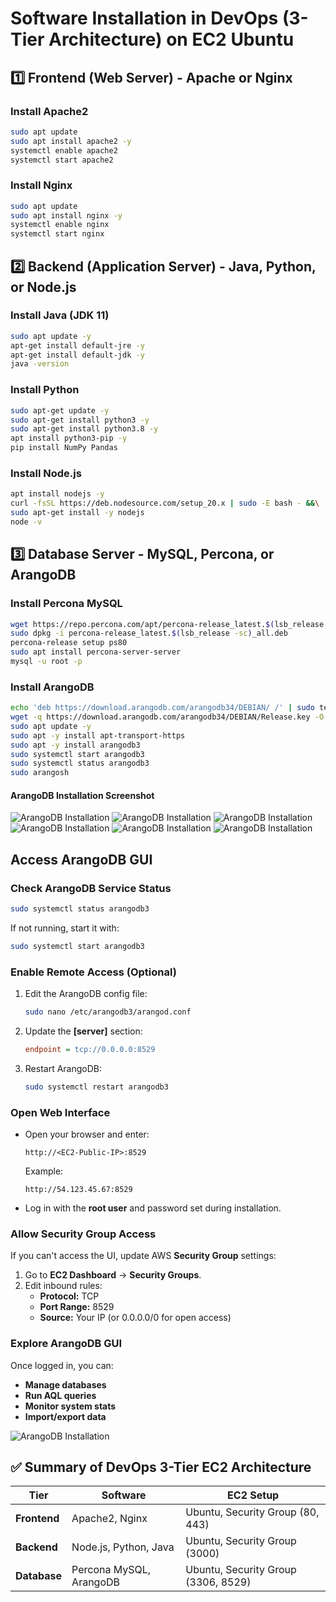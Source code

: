 # Software Installation in DevOps (3-Tier Architecture) on EC2 Ubuntu

## 1️⃣ Frontend (Web Server) - Apache or Nginx

### Install Apache2
```sh
sudo apt update
sudo apt install apache2 -y
systemctl enable apache2
systemctl start apache2
```

### Install Nginx
```sh
sudo apt update
sudo apt install nginx -y
systemctl enable nginx
systemctl start nginx
```

## 2️⃣ Backend (Application Server) - Java, Python, or Node.js

### Install Java (JDK 11)
```sh
sudo apt update -y
apt-get install default-jre -y
apt-get install default-jdk -y
java -version
```

### Install Python
```sh
sudo apt-get update -y
sudo apt-get install python3 -y
sudo apt-get install python3.8 -y
apt install python3-pip -y
pip install NumPy Pandas
```

### Install Node.js
```sh
apt install nodejs -y
curl -fsSL https://deb.nodesource.com/setup_20.x | sudo -E bash - &&\
sudo apt-get install -y nodejs
node -v
```

## 3️⃣ Database Server - MySQL, Percona, or ArangoDB

### Install Percona MySQL
```sh
wget https://repo.percona.com/apt/percona-release_latest.$(lsb_release -sc)_all.deb
sudo dpkg -i percona-release_latest.$(lsb_release -sc)_all.deb
percona-release setup ps80
sudo apt install percona-server-server
mysql -u root -p
```

### Install ArangoDB
```sh
echo 'deb https://download.arangodb.com/arangodb34/DEBIAN/ /' | sudo tee /etc/apt/sources.list.d/arangodb.list
wget -q https://download.arangodb.com/arangodb34/DEBIAN/Release.key -O- | sudo apt-key add -
sudo apt update -y
sudo apt -y install apt-transport-https
sudo apt -y install arangodb3
sudo systemctl start arangodb3
sudo systemctl status arangodb3
sudo arangosh
```
#### ArangoDB Installation Screenshot
![ArangoDB Installation](https://github.com/arumullayaswanth/Devops-Software-Installation-Project/blob/4abe0b43ce9621ea4e67228d50d4fdfb55f2f58b/Pictures/ArangoDB-1.png)
![ArangoDB Installation](https://github.com/arumullayaswanth/Devops-Software-Installation-Project/blob/4abe0b43ce9621ea4e67228d50d4fdfb55f2f58b/Pictures/ArangoDB-2.png)
![ArangoDB Installation](https://github.com/arumullayaswanth/Devops-Software-Installation-Project/blob/4abe0b43ce9621ea4e67228d50d4fdfb55f2f58b/Pictures/ArangoDB-3.png)
![ArangoDB Installation](https://github.com/arumullayaswanth/Devops-Software-Installation-Project/blob/4abe0b43ce9621ea4e67228d50d4fdfb55f2f58b/Pictures/ArangoDB-4.png)
![ArangoDB Installation](https://github.com/arumullayaswanth/Devops-Software-Installation-Project/blob/4abe0b43ce9621ea4e67228d50d4fdfb55f2f58b/Pictures/ArangoDB-5.png)
![ArangoDB Installation](https://github.com/arumullayaswanth/Devops-Software-Installation-Project/blob/4abe0b43ce9621ea4e67228d50d4fdfb55f2f58b/Pictures/ArangoDB-6.png)

## Access ArangoDB GUI

### **Check ArangoDB Service Status**
```sh
sudo systemctl status arangodb3
```
If not running, start it with:
```sh
sudo systemctl start arangodb3
```

### **Enable Remote Access (Optional)**
1. Edit the ArangoDB config file:
   ```sh
   sudo nano /etc/arangodb3/arangod.conf
   ```
2. Update the **[server]** section:
   ```ini
   endpoint = tcp://0.0.0.0:8529
   ```
3. Restart ArangoDB:
   ```sh
   sudo systemctl restart arangodb3
   ```

### **Open Web Interface**
- Open your browser and enter:
  ```
  http://<EC2-Public-IP>:8529
  ```
  Example:
  ```
  http://54.123.45.67:8529
  ```
- Log in with the **root user** and password set during installation.

### **Allow Security Group Access**
If you can't access the UI, update AWS **Security Group** settings:
1. Go to **EC2 Dashboard** → **Security Groups**.
2. Edit inbound rules:
   - **Protocol:** TCP
   - **Port Range:** 8529
   - **Source:** Your IP (or 0.0.0.0/0 for open access)

### **Explore ArangoDB GUI**
Once logged in, you can:
- **Manage databases**
- **Run AQL queries**
- **Monitor system stats**
- **Import/export data**


![ArangoDB Installation](https://github.com/arumullayaswanth/Devops-Software-Installation-Project/blob/4abe0b43ce9621ea4e67228d50d4fdfb55f2f58b/Pictures/ArangoDB-7.png)

## ✅ Summary of DevOps 3-Tier EC2 Architecture

| **Tier**      | **Software**               | **EC2 Setup**                 |
|--------------|---------------------------|------------------------------|
| **Frontend** | Apache2, Nginx             | Ubuntu, Security Group (80, 443) |
| **Backend**  | Node.js, Python, Java      | Ubuntu, Security Group (3000) |
| **Database** | Percona MySQL, ArangoDB    | Ubuntu, Security Group (3306, 8529) |
